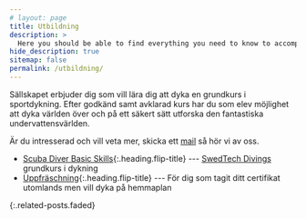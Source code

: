 ```yaml
---
# layout: page
title: Utbildning
description: >
  Here you should be able to find everything you need to know to accomplish the most common tasks when blogging with Hydejack.
hide_description: true
sitemap: false
permalink: /utbildning/
---
```


Sällskapet erbjuder dig som vill lära dig att dyka en grundkurs i sportdykning. Efter godkänd samt avklarad kurs har du som elev möjlighet att dyka världen över och på ett säkert sätt utforska den fantastiska undervattensvärlden.

Är du intresserad och vill veta mer, skicka ett [mail](mailto:utbildning@umeadyksallskap.se) så hör vi av oss.

* [Scuba Diver Basic Skills](scubadiver){:.heading.flip-title} --- [SwedTech Divings](https://www.swedtechdiving.se) grundkurs i dykning
* [Uppfräschning](repetition){:.heading.flip-title} --- För dig som tagit ditt certifikat utomlands men vill dyka på hemmaplan

{:.related-posts.faded}

